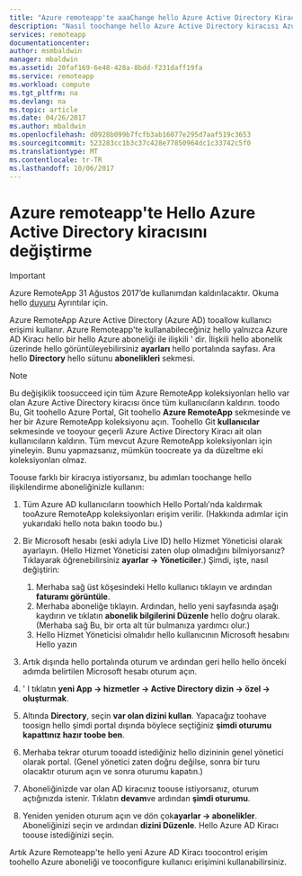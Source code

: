 ```yaml
---
title: "Azure remoteapp'te aaaChange hello Azure Active Directory Kiracı | Microsoft Docs"
description: "Nasıl toochange hello Azure Active Directory kiracısı Azure RemoteApp ile ilgili bilgi edinin"
services: remoteapp
documentationcenter: 
author: msmbaldwin
manager: mbaldwin
ms.assetid: 20faf169-6e48-428a-8bdd-f231daff19fa
ms.service: remoteapp
ms.workload: compute
ms.tgt_pltfrm: na
ms.devlang: na
ms.topic: article
ms.date: 04/26/2017
ms.author: mbaldwin
ms.openlocfilehash: d0928b099b7fcfb3ab16077e295d7aaf519c3653
ms.sourcegitcommit: 523283cc1b3c37c428e77850964dc1c33742c5f0
ms.translationtype: MT
ms.contentlocale: tr-TR
ms.lasthandoff: 10/06/2017
---
```

# <a name="change-hello-azure-active-directory-tenant-in-azure-remoteapp"></a>Azure remoteapp'te Hello Azure Active Directory kiracısını değiştirme
> [!IMPORTANT]
> Azure RemoteApp 31 Ağustos 2017’de kullanımdan kaldırılacaktır. Okuma hello [duyuru](https://go.microsoft.com/fwlink/?linkid=821148) Ayrıntılar için.
> 
> 

Azure RemoteApp Azure Active Directory (Azure AD) tooallow kullanıcı erişimi kullanır. Azure Remoteapp'te kullanabileceğiniz hello yalnızca Azure AD Kiracı hello bir hello Azure aboneliği ile ilişkili ' dir. İlişkili hello abonelik üzerinde hello görüntüleyebilirsiniz **ayarları** hello portalında sayfası. Ara hello **Directory** hello sütunu **abonelikleri** sekmesi.

> [!NOTE]
> Bu değişiklik toosucceed için tüm Azure RemoteApp koleksiyonları hello var olan Azure Active Directory kiracısı önce tüm kullanıcıların kaldırın. toodo Bu, Git toohello Azure Portal, Git toohello **Azure RemoteApp** sekmesinde ve her bir Azure RemoteApp koleksiyonu açın. Toohello Git **kullanıcılar** sekmesinde ve tooyour geçerli Azure Active Directory Kiracı ait olan kullanıcıların kaldırın. Tüm mevcut Azure RemoteApp koleksiyonları için yineleyin. Bunu yapmazsanız, mümkün toocreate ya da düzeltme eki koleksiyonları olmaz.
> 
> 

Toouse farklı bir kiracıya istiyorsanız, bu adımları toochange hello ilişkilendirme aboneliğinizle kullanın:

1. Tüm Azure AD kullanıcıların toowhich Hello Portalı'nda kaldırmak tooAzure RemoteApp koleksiyonları erişim verilir. (Hakkında adımlar için yukarıdaki hello nota bakın toodo bu.)
2. Bir Microsoft hesabı (eski adıyla Live ID) hello Hizmet Yöneticisi olarak ayarlayın. (Hello Hizmet Yöneticisi zaten olup olmadığını bilmiyorsanız? Tıklayarak öğrenebilirsiniz **ayarlar -> Yöneticiler**.) Şimdi, işte, nasıl değiştirin:
   
   1. Merhaba sağ üst köşesindeki Hello kullanıcı tıklayın ve ardından **faturamı görüntüle**.
   2. Merhaba aboneliğe tıklayın. Ardından, hello yeni sayfasında aşağı kaydırın ve tıklatın **abonelik bilgilerini Düzenle** hello doğru olarak. (Merhaba sağ Bu, bir orta alt tür bulmanıza yardımcı olur.)
   3. Hello Hizmet Yöneticisi olmalıdır hello kullanıcının Microsoft hesabını Hello yazın
3. Artık dışında hello portalında oturum ve ardından geri hello hello önceki adımda belirtilen Microsoft hesabı oturum açın.
4. ' I tıklatın **yeni App -> hizmetler -> Active Directory dizin -> özel -> oluşturmak**.
5. Altında **Directory**, seçin **var olan dizini kullan**. Yapacağız toohave toosign hello şimdi portal dışında böylece seçtiğiniz **şimdi oturumu kapattınız hazır toobe ben**.
6. Merhaba tekrar oturum tooadd istediğiniz hello dizininin genel yönetici olarak portal. (Genel yönetici zaten doğru değilse, sonra bir turu olacaktır oturum açın ve sonra oturumu kapatın.)
7. Aboneliğinizde var olan AD kiracınız toouse istiyorsanız, oturum açtığınızda istenir. Tıklatın **devam**ve ardından **şimdi oturumu**.
8. Yeniden yeniden oturum açın ve dön çok**ayarlar -> abonelikler**. Aboneliğinizi seçin ve ardından **dizini Düzenle**. Hello Azure AD Kiracı toouse istediğinizi seçin.

Artık Azure Remoteapp'te hello yeni Azure AD Kiracı toocontrol erişim toohello Azure aboneliği ve tooconfigure kullanıcı erişimini kullanabilirsiniz.

